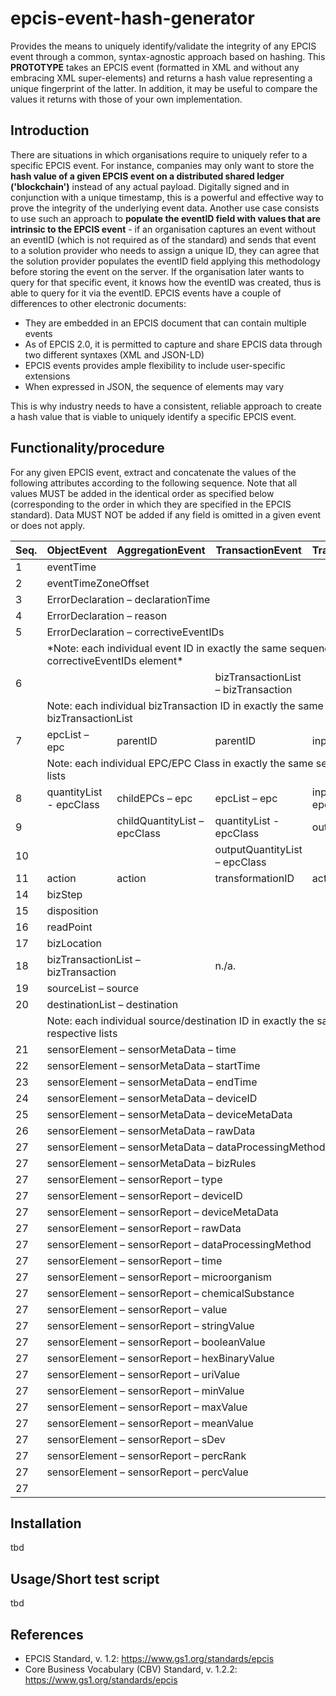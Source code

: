 # epcis-event-hash-generator
Provides the means to uniquely identify/validate the integrity of any EPCIS event through a common, syntax-agnostic approach based on hashing. 
This <b>PROTOTYPE</b> takes an EPCIS event (formatted in XML and without any embracing XML super-elements) and returns a hash value representing a unique fingerprint of the latter. In addition, it may be useful to compare the values it returns with those of your own implementation.     

## Introduction  
There are situations in which organisations require to uniquely refer to a specific EPCIS event. For instance, companies may only want to store the <b>hash value of a given EPCIS event on a distributed shared ledger ('blockchain')</b> instead of any actual payload. Digitally signed and in conjunction with a unique timestamp, this is a powerful and effective way to prove the integrity of the underlying event data. Another use case consists to use such an approach to <b>populate the eventID field with values that are intrinsic to the EPCIS event</b>  - if an organisation captures an event without an eventID (which is not required as of the standard) and sends that event to a solution provider who needs to assign a unique ID, they can agree that the solution provider populates the eventID field applying this methodology before storing the event on the server. If the organisation later wants to query for that specific event, it knows how the eventID was created, thus is able to query for it via the eventID.
EPCIS events have a couple of differences to other electronic documents:
+ They are embedded in an EPCIS document that can contain multiple events 
+ As of EPCIS 2.0, it is permitted to capture and share EPCIS data through two different syntaxes (XML and JSON-LD)
+ EPCIS events provides ample flexibility to include user-specific extensions 
+ When expressed in JSON, the sequence of elements may vary

This is why industry needs to have a consistent, reliable approach to create a hash value that is viable to uniquely identify a specific EPCIS event. 

## Functionality/procedure 
For any given EPCIS event, extract and concatenate the values of the following attributes according to the following sequence. Note that all values MUST be added in the identical order as specified below (corresponding to the order in which they are specified in the EPCIS standard). Data MUST NOT be added if any field is omitted in a given event or does not apply.    
  
<table>
    <thead>
        <tr>
            <th>Seq.</th>
            <th>ObjectEvent</th>
            <th>AggregationEvent</th>
            <th>TransactionEvent</th>
            <th>TransformationEvent</th>
            <th>AssociationEvent</th>
        </tr>
    </thead>
    <tbody>
        <tr>
            <td>1</td>
            <td colspan=5>eventTime</td>
        </tr>
        <tr>
            <td>2</td>
            <td colspan=5>eventTimeZoneOffset</td>
        </tr>
        <tr>
            <td>3</td>
            <td colspan=5>ErrorDeclaration – declarationTime</td>
        </tr>
        <tr>
            <td>4</td>
            <td colspan=5>ErrorDeclaration – reason</td>
        </tr>
        <tr>
            <td>5</td>
            <td colspan=5>ErrorDeclaration – correctiveEventIDs</td>
        </tr>
        <tr>
            <td/>
            <td colspan=5>*Note: each individual event ID in exactly the same sequence as it appears in the correctiveEventIDs element*</td>
        </tr>
       <tr>
          <td>6</td>
          <td/>
          <td/> 
          <td>bizTransactionList – bizTransaction</td>
          <td/>
          <td/>
      </tr>
      <tr>
        <td/>
        <td colspan=5>Note: each individual bizTransaction ID in exactly the same sequence as it appears in the bizTransactionList</td>
      </tr>
      <tr>
            <td>7</td>
            <td>epcList – epc</td>
            <td>parentID</td>
            <td>parentID</td>
            <td>inputEpcList – epc</td>
            <td>parentID</td>
        </tr>
        <tr>
            <td/>
            <td colspan=5>Note: each individual EPC/EPC Class in exactly the same sequence as it appears in the respective lists</td>
        </tr>
        <tr>
            <td>8</td>
            <td>quantityList - epcClass</td>
            <td>childEPCs – epc</td>
            <td>epcList – epc</td>
            <td>inputQuantityList – epcClass</td>
            <td>childEPCs – epc</td>
        </tr>
        <tr>
            <td>9</td>
            <td/>
            <td>childQuantityList – epcClass</td>
            <td>quantityList - epcClass</td>
            <td>outputEpcList – epc</td>
            <td>childQuantityList – epcClassc</td>
        </tr>
        <tr>
            <td>10</td>
            <td/>
            <td/>
            <td>outputQuantityList – epcClass</td>
            <td/>
            <td/>
        </tr>
        <tr>
            <td>11</td>
            <td>action</td>
            <td>action</td>
            <td>transformationID</td>
            <td>action</td>
            <td>action</td>
        </tr>
        <tr>
            <td>14</td>
            <td colspan=5>bizStep</td>
        </tr>
        <tr>
            <td>15</td>
            <td colspan=5>disposition</td>
        </tr>
        <tr>
            <td>16</td>
            <td colspan=5>readPoint</td>
        </tr>
        <tr>
            <td>17</td>
            <td colspan=5>bizLocation</td>
        </tr>
        <tr>
            <td>18</td>
            <td colspan=2>bizTransactionList – bizTransaction</td>
            <td>n./a.</td>
            <td colspan=2/>
        </tr>
        <tr>
            <td>19</td>
            <td colspan=5>sourceList – source</td>
        </tr>
        <tr>
            <td>20</td>
            <td colspan=5>destinationList – destination</td>
        </tr>
        <tr>
            <td/>
            <td colspan=5>Note: each individual source/destination ID in exactly the same sequence as it appears in the respective lists</td>
        </tr>
        <tr>
            <td>21</td>
            <td colspan=5>sensorElement – sensorMetaData – time</td>
        </tr>
        <tr>
            <td>22</td>
            <td colspan=5>sensorElement – sensorMetaData – startTime</td>
        </tr>
        <tr>
            <td>23</td>
            <td colspan=5>sensorElement – sensorMetaData – endTime</td>
        </tr>
        <tr>
            <td>24</td>
            <td colspan=5>sensorElement – sensorMetaData – deviceID</td>
        </tr>
        <tr>
            <td>25</td>
            <td colspan=5>sensorElement – sensorMetaData – deviceMetaData</td>
        </tr>
        <tr>
            <td>26</td>
            <td colspan=5>sensorElement – sensorMetaData – rawData</td>
        </tr>
        <tr>
            <td>27</td>
            <td colspan=5>sensorElement – sensorMetaData – dataProcessingMethod</td>
        </tr>
        <tr>
            <td>27</td>
            <td colspan=5>sensorElement – sensorMetaData – bizRules</td>
        </tr>
        <tr>
            <td>27</td>
            <td colspan=5>sensorElement – sensorReport – type</td>
        </tr>
        <tr>
            <td>27</td>
            <td colspan=5>sensorElement – sensorReport – deviceID</td>
        </tr>
        <tr>
            <td>27</td>
            <td colspan=5>sensorElement – sensorReport – deviceMetaData</td>
        </tr>
        <tr>
            <td>27</td>
            <td colspan=5>sensorElement – sensorReport – rawData</td>
        </tr>
        <tr>
            <td>27</td>
            <td colspan=5>sensorElement – sensorReport – dataProcessingMethod</td>
        </tr>
        <tr>
            <td>27</td>
            <td colspan=5>sensorElement – sensorReport – time</td>
        </tr>
        <tr>
            <td>27</td>
            <td colspan=5>sensorElement – sensorReport – microorganism</td>
        </tr>
        <tr>
            <td>27</td>
            <td colspan=5>sensorElement – sensorReport – chemicalSubstance</td>
        </tr>
        <tr>
            <td>27</td>
            <td colspan=5>sensorElement – sensorReport – value</td>
        </tr>
        <tr>
            <td>27</td>
            <td colspan=5>sensorElement – sensorReport – stringValue</td>
        </tr>
        <tr>
            <td>27</td>
            <td colspan=5>sensorElement – sensorReport – booleanValue</td>
        </tr>
        <tr>
            <td>27</td>
            <td colspan=5>sensorElement – sensorReport – hexBinaryValue</td>
        </tr>
        <tr>
            <td>27</td>
            <td colspan=5>sensorElement – sensorReport – uriValue</td>
        </tr>
        <tr>
            <td>27</td>
            <td colspan=5>sensorElement – sensorReport – minValue</td>
        </tr>
        <tr>
            <td>27</td>
            <td colspan=5>sensorElement – sensorReport – maxValue</td>
        </tr>
        <tr>
            <td>27</td>
            <td colspan=5>sensorElement – sensorReport – meanValue</td>
        </tr>
        <tr>
            <td>27</td>
            <td colspan=5>sensorElement – sensorReport – sDev</td>
        </tr>
        <tr>
            <td>27</td>
            <td colspan=5>sensorElement – sensorReport – percRank</td>
        </tr>
        <tr>
            <td>27</td>
            <td colspan=5>sensorElement – sensorReport – percValue</td>
        </tr>
        <tr>
            <td>27</td>
            <td colspan=5sensorElement – sensorReport – uom</td>
        </tr>
    </tbody>
</table>

## Installation
tbd

## Usage/Short test script 
tbd

## References
* EPCIS Standard, v. 1.2: https://www.gs1.org/standards/epcis
* Core Business Vocabulary (CBV) Standard, v. 1.2.2: https://www.gs1.org/standards/epcis
